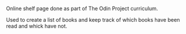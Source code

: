 Online shelf page done as part of The Odin Project curriculum. 

Used to create a list of books and keep track of which books have been read and whick have not.
